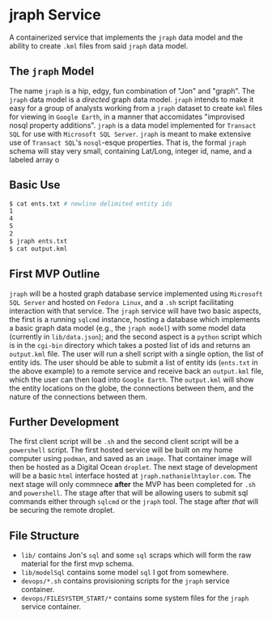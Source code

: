 # jraph Service
A containerized service that implements the `jraph` data model and the ability to create `.kml` files from said `jraph` data model.


## The `jraph` Model
The name `jraph` is a hip, edgy, fun combination of "Jon" and "graph".
The `jraph` data model is a *directed* graph data model. 
`jraph` intends to make it easy for a group of analysts working from a `jraph` dataset to create `kml` files for viewing in `Google Earth`, in a manner that accomidates "improvised nosql property additions". 
`jraph` is a data model implemented for `Transact SQL` for use with `Microsoft SQL Server`.
`jraph` is meant to make extensive use of `Transact SQL`'s `nosql`-esque properties.
That is, the formal `jraph` schema will stay very small, containing Lat/Long, integer id, name, and a labeled array o


## Basic Use
```sh
$ cat ents.txt # newline delimited entity ids
1
4
5
2
$ jraph ents.txt
$ cat output.kml
```


## First MVP Outline
`jraph` will be a hosted graph database service implemented using `Microsoft SQL Server` and hosted on `Fedora Linux`, and a `.sh` script facilitating interaction with that service.
The `jraph` service will have two basic aspects, the first is a running `sqlcmd` instance, hosting a database which implements a basic graph data model (e.g., the `jraph model`) with some model data (currently in `lib/data.json`); and the second aspect is a `python` script which is in the `cgi-bin` directory which takes a posted list of ids and returns an `output.kml` file.
The user will run a shell script with a single option, the list of entity ids.
The user should be able to submit a list of entity ids (`ents.txt` in the above example) to a remote service and receive back an `output.kml` file, which the user can then load into `Google Earth`. 
The `output.kml` will show the entity locations on the globe, the connections between them, and the nature of the connections between them.


## Further Development
The first client script will be `.sh` and the second client script will be a `powershell` script.
The first hosted service will be built on my home computer using `podman`, and saved as an `image`. 
That container image will then be hosted as a Digital Ocean `droplet`.
The next stage of development will be a basic `html` interface hosted at `jraph.nathanielhtaylor.com`.
The next stage will only commnece **after** the MVP has been completed for `.sh` and `powershell`.
The stage after that will be allowing users to submit sql commands either through `sqlcmd` or the `jraph` tool.
The stage after *that* will be securing the remote droplet.

## File Structure
* `lib/` contains Jon's `sql` and some `sql` scraps which will form the raw material for the first mvp schema.
* `lib/modelSql` contains some model `sql` I got from somewhere.
* `devops/*.sh` contains provisioning scripts for the `jraph` service container.
* `devops/FILESYSTEM_START/*` contains some system files for the `jraph` service container.

